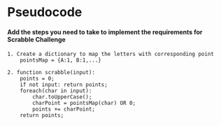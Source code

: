 # Pseudocode

#### Add the steps you need to take to implement the requirements for Scrabble Challenge

```
1. Create a dictionary to map the letters with corresponding point
    pointsMap = {A:1, B:1,...}

2. function scrabble(input):
    points = 0;
    if not input: return points;
    foreach(char in input):
        char.toUpperCase();
        charPoint = pointsMap(char) OR 0;
        points += charPoint;
    return points;